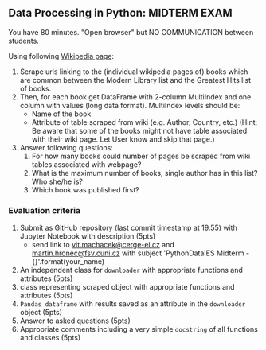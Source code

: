 ## Data Processing in Python: MIDTERM EXAM
You have 80 minutes. "Open browser" but NO COMMUNICATION between students.

Using following [Wikipedia page](https://en.wikipedia.org/wiki/20th_Century%27s_Greatest_Hits:_100_English-Language_Books_of_Fiction):

1. Scrape urls linking to the (individual wikipedia pages of) books which are common between the Modern Library list and the Greatest Hits list of books.
2. Then, for each book get DataFrame with 2-column MultiIndex and one column with values (long data format). MultiIndex levels should be: 
    * Name of the book
    * Attribute of table scraped from wiki (e.g. Author, Country, etc.) 
(Hint: Be aware that some of the books might not have table associated with their wiki page. 
Let User know and skip that page.)
3. Answer following questions:
    1. For how many books could number of pages be scraped from wiki tables associated with webpage?
    2. What is the maximum number of books, single author has in this list? Who she/he is?
    3. Which book was published first?
    
### Evaluation criteria
1. Submit as GitHub repository (last commit timestamp at 19.55) with Jupyter Notebook with description (5pts)
    * send link to vit.machacek@cerge-ei.cz and martin.hronec@fsv.cuni.cz with subject 'PythonDataIES Midterm - {}'.format(your_name)
2. An independent class for `downloader` with appropriate functions and attributes (5pts)
3. class representing scraped object with appropriate functions and attributes (5pts)
4. `Pandas dataframe` with results saved as an attribute in the `downloader` object (5pts)
5. Answer to asked questions (5pts)
6. Appropriate comments including a very simple `docstring` of all functions and classes (5pts)
